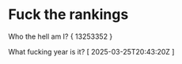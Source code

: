 # Fuck the rankings

Who the hell am I?
{ 13253352 }

What fucking year is it?
[ 2025-03-25T20:43:20Z ]
